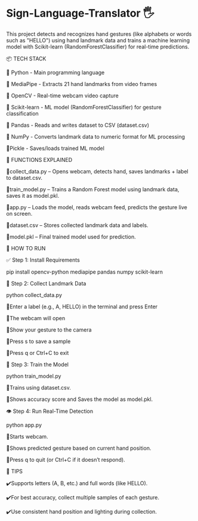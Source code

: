 # Sign-Language-Translator 🖐️
This project detects and recognizes hand gestures (like alphabets or words such as "HELLO") using hand landmark data and trains a machine learning model with Scikit-learn (RandomForestClassifier) for real-time predictions.

📦 TECH STACK

🔹 Python               -     	Main programming language

🔹 MediaPipe            -    	Extracts 21 hand landmarks from video frames

🔹 OpenCV               -    	Real-time webcam video capture

🔹 Scikit-learn	       -      ML model (RandomForestClassifier) for gesture classification

🔹 Pandas               -     	Reads and writes dataset to CSV (dataset.csv)

🔹 NumPy	               -      Converts landmark data to numeric format for ML processing

🔹Pickle               -     	Saves/loads trained ML model

🔧 FUNCTIONS EXPLAINED
 
 🔹collect_data.py – Opens webcam, detects hand, saves landmarks + label to dataset.csv.

 🔹train_model.py – Trains a Random Forest model using landmark data, saves it as model.pkl.

 🔹app.py – Loads the model, reads webcam feed, predicts the gesture live on screen.

 🔹dataset.csv – Stores collected landmark data and labels.

 🔹model.pkl – Final trained model used for prediction.

🚀 HOW TO RUN

✅ Step 1: Install Requirements

pip install opencv-python mediapipe pandas numpy scikit-learn

📸 Step 2: Collect Landmark Data

python collect_data.py

🔹Enter a label (e.g., A, HELLO) in the terminal and press Enter

🔹The webcam will open

🔹Show your gesture to the camera

🔹Press s to save a sample

🔹Press q or Ctrl+C to exit

🧠 Step 3: Train the Model

python train_model.py

🔹Trains using dataset.csv.

🔹Shows accuracy score and
Saves the model as model.pkl.

👁️ Step 4: Run Real-Time Detection

python app.py

🔹Starts webcam.

🔹Shows predicted gesture based on current hand position.

🔹Press q to quit (or Ctrl+C if it doesn’t respond).

📌 TIPS

✔️Supports letters (A, B, etc.) and full words (like HELLO).

✔️For best accuracy, collect multiple samples of each gesture.

✔️Use consistent hand position and lighting during collection.









